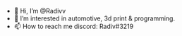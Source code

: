- 👋 Hi, I’m @Radivv
- 👀 I’m interested in automotive, 3d print & programming.
- 📫 How to reach me discord: Radiv#3219

<!---
Radivv/Radivv is a ✨ special ✨ repository because its `README.md` (this file) appears on your GitHub profile.
You can click the Preview link to take a look at your changes.
--->
